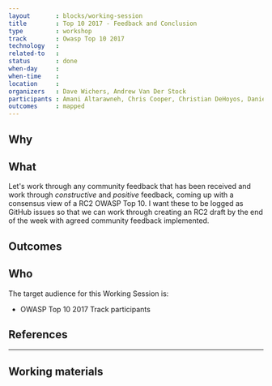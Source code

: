 ```yaml
---
layout       : blocks/working-session
title        : Top 10 2017 - Feedback and Conclusion
type         : workshop
track        : Owasp Top 10 2017
technology   :
related-to   :
status       : done
when-day     : 
when-time    : 
location     : 
organizers   : Dave Wichers, Andrew Van Der Stock
participants : Amani Altarawneh, Chris Cooper, Christian DeHoyos, Daniel Miessler, Erez Yalon, Jason Li, Jonas vanalderweireldt, Kevin Greene, Nuno Loureiro, Sandor Lenart, Tiago Mendo, Tiffany Long, Torsten Gigler, Josh Grossman
outcomes     : mapped
---
```


## Why


## What

Let's work through any community feedback that has been received and work through *constructive* and *positive* feedback, coming up with a consensus view of a RC2 OWASP Top 10. I want these to be logged as GitHub issues so that we can work through creating an RC2 draft by the end of the week with agreed community feedback implemented.  

## Outcomes



## Who

The target audience for this Working Session is:

 - OWASP Top 10 2017 Track participants

## References

---

## Working materials
